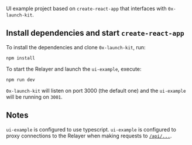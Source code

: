 UI example project based on `create-react-app` that interfaces with `0x-launch-kit`.

## Install dependencies and start `create-react-app`

To install the dependencies and clone `0x-launch-kit`, run:

```
npm install
```

To start the Relayer and launch the `ui-example`, execute:

```
npm run dev
```

`0x-launch-kit` will listen on port 3000 (the default one) and the `ui-example` will be running on `3001`.

## Notes

`ui-example` is configured to use typescript.
`ui-example` is configured to proxy connections to the Relayer when making requests to [`/api/...`](https://facebook.github.io/create-react-app/docs/proxying-api-requests-in-development).

